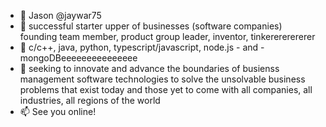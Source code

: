 - 👋 Jason @jaywar75
- 👀 successful starter upper of businesses (software companies) founding team member, product group leader, inventor, tinkerererererer
- 🌱 c/c++, java, python, typescript/javascript, node.js - and - mongoDBeeeeeeeeeeeeeee
- 💞️ seeking to innovate and advance the boundaries of busienss management software technologies to solve the unsolvable business problems that exist today and those yet to come with all companies, all industries, all regions of the world
- 📫 See you online!

<!---
jaywar75/jaywar75 is a ✨ special ✨ repository because its `README.md` (this file) appears on your GitHub profile.
You can click the Preview link to take a look at your changes.
--->
